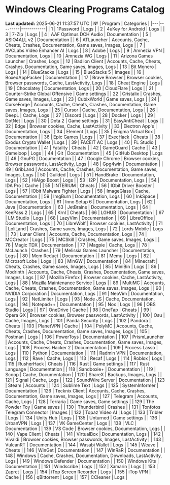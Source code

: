 # Windows Clearing Programs Catalog
**Last updated:** 2025-06-21 11:37:57 UTC
| № | Program | Categories |
|---|---------|------------|
| 1 | 1Password | Logs |
| 2 | 4uKey for Android | Logs |
| 3 | 7-Zip | Logs |
| 4 | AAF Optimus DCH Audio | Documentation |
| 5 | ASIO4ALL v2 | Documentation |
| 6 | ATLauncher | Accounts, Cache, Cheats, Crashes, Documentation, Game saves, Images, Logs |
| 7 | AVCLabs Video Enhancer AI | Logs |
| 8 | Adobe | Logs |
| 9 | Amnezia VPN | Documentation, Logs |
| 10 | Amnezia WG | Logs |
| 11 | Arizona Games Launcher | Crashes, Logs |
| 12 | Badlion Client | Accounts, Cache, Cheats, Crashes, Documentation, Game saves, Images, Logs |
| 13 | Bit Monero | Logs |
| 14 | BlueStacks | Logs |
| 15 | BlueStacks 5 | Images |
| 16 | BoxedAppPacker | Documentation |
| 17 | Brave Browser | Browser cookies, Browser passwords, Cache, LastActivity, Logs |
| 18 | Cheat Engine | Logs |
| 19 | Chocolatey | Documentation, Logs |
| 20 | CloudFlare | Logs |
| 21 | Counter-Strike Global Offensive | Game settings |
| 22 | Cristalix | Crashes, Game saves, Images, Logs |
| 23 | CubixWorld | Game saves, Logs |
| 24 | CurseForge | Accounts, Cache, Cheats, Crashes, Documentation, Game saves, Images, Logs |
| 25 | Cursor | Cache, Documentation, Logs |
| 26 | DeepL | Cache, Logs |
| 27 | Discord | Logs |
| 28 | Docker | Logs |
| 29 | DotNet | Logs |
| 30 | Dota 2 | Game settings |
| 31 | EasyAntiCheat | Logs |
| 32 | Edge | Browser cookies, Cache, LastActivity |
| 33 | Electron App's | Documentation, Logs |
| 34 | Element | Logs |
| 35 | Enigma Virtual Box | Documentation |
| 36 | Epic Games | Logs |
| 37 | ExecHack | Cheats |
| 38 | Exodus Crypto Wallet | Logs |
| 39 | FACEIT AC | Logs |
| 40 | FL Studio | Documentation |
| 41 | Fatality | Cheats |
| 42 | GameGuard | Cache |
| 43 | Gameloop | Logs |
| 44 | Git | Documentation |
| 45 | GitHub Desktop | Logs |
| 46 | GnuPG | Documentation |
| 47 | Google Chrome | Browser cookies, Browser passwords, LastActivity, Logs |
| 48 | Gpg4win | Documentation |
| 49 | GribLand | Accounts, Cache, Crashes, Documentation, Game saves, Images, Logs |
| 50 | Guilded | Logs |
| 51 | HandBrake | Documentation, Logs |
| 52 | HiAlgo Boost | Logs |
| 53 | I2P | Documentation, Logs |
| 54 | IDA Pro | Cache |
| 55 | INTERIUM | Cheats |
| 56 | IObit Driver Booster | Logs |
| 57 | IObit Malware Fighter | Logs |
| 58 | ImageGlass | Cache, Documentation |
| 59 | ImgBurn | Documentation, Logs |
| 60 | InkSpace | Documentation, Logs |
| 61 | Inno Setup 6 | Documentation, Logs |
| 62 | Java | Documentation |
| 63 | JetBrains | Documentation, Logs |
| 64 | KeePass 2 | Logs |
| 65 | Krnl | Cheats |
| 66 | LGHUB | Documentation |
| 67 | LM Studio | Logs |
| 68 | LazyVim | Documentation |
| 69 | LibreOffice | Documentation, Logs |
| 70 | LibreWolf | Browser cookies, LastActivity |
| 71 | LoliLand | Crashes, Game saves, Images, Logs |
| 72 | Lords Mobile | Logs |
| 73 | Lunar Client | Accounts, Cache, Documentation, Logs |
| 74 | MCCreator | Logs |
| 75 | MCSkill | Crashes, Game saves, Images, Logs |
| 76 | Magic TDX | Documentation |
| 77 | Magpie | Cache, Logs |
| 78 | McLaunch | Crashes |
| 79 | Melissia Games Launcher | Documentation, Logs |
| 80 | Mem Reduct | Documentation |
| 81 | Memu | Logs |
| 82 | Microsoft Lobe | Logs |
| 83 | MinGW | Documentation |
| 84 | Minecraft | Cheats, Crashes, Game saves, Images, Logs |
| 85 | MiniBin | Logs |
| 86 | Modrinth | Accounts, Cache, Cheats, Crashes, Documentation, Game saves, Images, Logs |
| 87 | Mozilla Firefox | Browser cookies, Cache, LastActivity, Logs |
| 88 | Mozilla Maintenance Service | Logs |
| 89 | MultiMC | Accounts, Cache, Cheats, Crashes, Documentation, Game saves, Images, Logs |
| 90 | NVIDIA Corporation | Documentation, Logs |
| 91 | NeoVim | Documentation, Logs |
| 92 | NetLimiter | Logs |
| 93 | Node JS | Cache, Documentation, Logs |
| 94 | Notepad++ | Documentation |
| 95 | Nox | Logs |
| 96 | OBS Studio | Logs |
| 97 | OneDrive | Cache |
| 98 | OneTap | Cheats |
| 99 | Opera GX | Browser cookies, Browser passwords, LastActivity |
| 100 | Osu | Cache, Images, Logs |
| 101 | Panda Security | Logs |
| 102 | Pandora | Cheats |
| 103 | PlanetVPN | Cache |
| 104 | PolyMC | Accounts, Cache, Cheats, Crashes, Documentation, Game saves, Images, Logs |
| 105 | Postman | Logs |
| 106 | PowerToys | Documentation |
| 107 | PrismLauncher | Accounts, Cache, Cheats, Crashes, Documentation, Game saves, Images, Logs |
| 108 | Process Hacker 2 | Documentation |
| 109 | Process Lasso | Logs |
| 110 | Python | Documentation |
| 111 | Radmin VPN | Documentation, Logs |
| 112 | Rave | Cache, Logs |
| 113 | Recaf | Logs |
| 114 | Roblox | Logs |
| 115 | RusherHack | Cheats |
| 116 | Rust | Game settings |
| 117 | Rust Language | Documentation |
| 118 | Sandboxie+ | Documentation |
| 119 | Scoop | Cache, Documentation |
| 120 | ShareX | Backups, Images, Logs |
| 121 | Signal | Cache, Logs |
| 122 | SoundWire Server | Documentation |
| 123 | Steam | Accounts |
| 124 | Sublime Text | Logs |
| 125 | SystemInformer | Documentation |
| 126 | Tecknix Client | Accounts, Cache, Crashes, Documentation, Game saves, Images, Logs |
| 127 | Telegram | Accounts, Cache, Logs |
| 128 | Terraria | Game saves, Game settings |
| 129 | The Powder Toy | Game saves |
| 130 | Thunderbird | Crashes |
| 131 | Tonfotos Telegram Connector | Images |
| 132 | Topaz Video AI | Logs |
| 133 | Tribler | Logs |
| 134 | Unity Hub | Logs |
| 135 | Unturned | Game settings |
| 136 | UrbanVPN | Logs |
| 137 | VK GameCenter | Logs |
| 138 | VLC | Documentation |
| 139 | VS Code | Browser cookies, Documentation, Logs |
| 140 | Vape Client | Cheats |
| 141 | VirtualBox | Documentation, Logs |
| 142 | Vivaldi | Browser cookies, Browser passwords, Images, LastActivity |
| 143 | VulcanRT | Documentation |
| 144 | Wasabi Wallet | Logs |
| 145 | Weave | Cheats |
| 146 | WinGet | Documentation |
| 147 | WinRaR | Documentation |
| 148 | Windows | Cache, Crashes, Documentation, Downloads, LastActivity, Logs |
| 149 | Windows Defender | Documentation |
| 150 | Windows Kits | Documentation |
| 151 | Windscribe | Logs |
| 152 | Xamarin | Logs |
| 153 | Zapret | Logs |
| 154 | iTop Screen Recorder | Logs |
| 155 | iTop VPN | Cache |
| 156 | qBittorrent | Logs |
| 157 | ССleaner | Logs |
